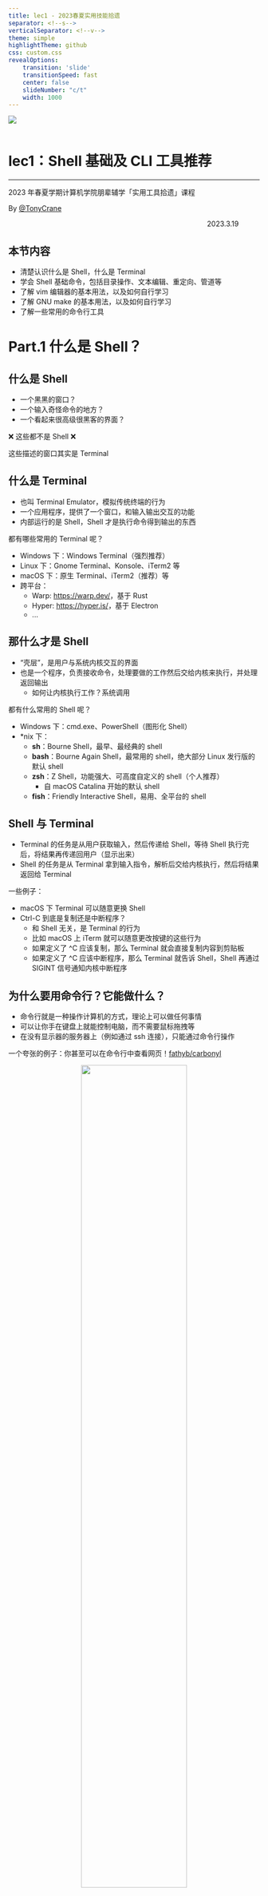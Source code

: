 ```yaml
---
title: lec1 - 2023春夏实用技能拾遗
separator: <!--s-->
verticalSeparator: <!--v-->
theme: simple
highlightTheme: github
css: custom.css
revealOptions:
    transition: 'slide'
    transitionSpeed: fast
    center: false
    slideNumber: "c/t"
    width: 1000
---
```


<div class="middle center">
<div style="width: 100%">

<img src="logo.png" style="margin-bottom: 1em">

# lec1：Shell 基础及 CLI 工具推荐

<hr/>

2023 年春夏学期计算机学院朋辈辅学「实用工具拾遗」课程

By [@TonyCrane](https://github.com/TonyCrane)

<div style="text-align: right; margin-top: 1em;">
<p>2023.3.19&emsp;&emsp;&emsp;</p>
</div>

</div>
</div>

<!--v-->

## 本节内容

- 清楚认识什么是 Shell，什么是 Terminal
- 学会 Shell 基础命令，包括目录操作、文本编辑、重定向、管道等
- 了解 vim 编辑器的基本用法，以及如何自行学习
- 了解 GNU make 的基本用法，以及如何自行学习
- 了解一些常用的命令行工具

<!--s-->

<div class="middle center">
<div style="width: 100%">

# Part.1 什么是 Shell？

</div>
</div>

<!--v-->

## 什么是 Shell

- 一个黑黑的窗口？
- 一个输入奇怪命令的地方？
- 一个看起来很高级很黑客的界面？

<div class="fragment">

❌ 这些都不是 Shell ❌

</div>

<div class="fragment">

这些描述的窗口其实是 Terminal

</div>

<!--v-->

## 什么是 Terminal

- 也叫 Terminal Emulator，模拟传统终端的行为
- 一个应用程序，提供了一个窗口，和输入输出交互的功能
- 内部运行的是 Shell，Shell 才是执行命令得到输出的东西

<div class="fragment">

都有哪些常用的 Terminal 呢？

</div>

<div class="fragment">

- Windows 下：Windows Terminal（强烈推荐）
- Linux 下：Gnome Terminal、Konsole、iTerm2 等
- macOS 下：原生 Terminal、iTerm2（推荐）等
- 跨平台：
    - Warp: <https://warp.dev/>，基于 Rust
    - Hyper: <https://hyper.is/>，基于 Electron
    - ...

</div>

<!--v-->

## 那什么才是 Shell

- “壳层”，是用户与系统内核交互的界面
- 也是一个程序，负责接收命令，处理要做的工作然后交给内核来执行，并处理返回输出
    - 如何让内核执行工作？系统调用

<div class="fragment">

都有什么常用的 Shell 呢？

</div>  

<div class="fragment">

- Windows 下：cmd.exe、PowerShell（图形化 Shell）
- *nix 下：
    - **sh**：Bourne Shell，最早、最经典的 shell
    - **bash**：Bourne Again Shell，最常用的 shell，绝大部分 Linux 发行版的默认 shell
    - **zsh**：Z Shell，功能强大、可高度自定义的 shell（个人推荐）
        - 自 macOS Catalina 开始的默认 shell
    - **fish**：Friendly Interactive Shell，易用、全平台的 shell

</div>

<!--v-->

## Shell 与 Terminal

- Terminal 的任务是从用户获取输入，然后传递给 Shell，等待 Shell 执行完后，将结果再传递回用户（显示出来）
- Shell 的任务是从 Terminal 拿到输入指令，解析后交给内核执行，然后将结果返回给 Terminal

一些例子：

- macOS 下 Terminal 可以随意更换 Shell
- Ctrl-C 到底是复制还是中断程序？
    - 和 Shell 无关，是 Terminal 的行为
    - 比如 macOS 上 iTerm 就可以随意更改按键的这些行为
    - 如果定义了 ^C 应该复制，那么 Terminal 就会直接复制内容到剪贴板
    - 如果定义了 ^C 应该中断程序，那么 Terminal 就告诉 Shell，Shell 再通过 SIGINT 信号通知内核中断程序

<!--v-->

## 为什么要用命令行？它能做什么？

- 命令行就是一种操作计算机的方式，理论上可以做任何事情
- 可以让你手在键盘上就能控制电脑，而不需要鼠标拖拽等
- 在没有显示器的服务器上（例如通过 ssh 连接），只能通过命令行操作

一个夸张的例子：你甚至可以在命令行中查看网页！[fathyb/carbonyl](https://github.com/fathyb/carbonyl)

<div style="text-align: center;">
<img src="img1.png" width="65%" style="margin: 0 auto;">
</div>

<!--v-->

## *关于 zsh 的一些推荐配置

- oh-my-zsh：<https://ohmyz.sh/>，一个 zsh 的配置框架，支持主题、插件等配置
- powerlevel10k（p10k）：一个 oh-my-zsh 的主题，配置简单，好看
- 插件：
    - git：oh-my-zsh 自带插件，提供 git 相关的提示
    - zsh-autosuggestions：自动提示输入过的历史命令
    - zsh-syntax-highlighting：命令语法高亮
    - autojump：快速跳转到曾经跳转过的目录
    - ...

具体安装方法等请见：<https://note.tonycrane.cc/cs/tools/shell/>

<!--s-->

<div class="middle center">
<div style="width: 100%">

# Part.2 基础 Shell 命令

以 bash/zsh 为例

</div>
</div>

<!--v-->

## Prompt 与路径意识

- Prompt 即命令提示符，用来等待输入并给你提供一些信息
- 其中最重要的信息就是**当前路径**，也称工作路径，是当前 Shell 所处的“位置”
    - 一定要时时刻刻知道自己“在哪里”
    - 因为基本所有命令的行为都和当前路径有关
- 通常还要有的信息是当前正在操作的**用户**
    - 和权限有关，比如普通用户还是 root 等

<br/>

<div class="fragment">

- 向其中输入命令然后回车，就可以执行命令
- 输入 pwd，这个命令用来获取当前路径
    - 可见 ~ 代表的就是当前用户的 “home” 目录
- *nix 下的路径分隔符是 /，Windows 下是 \
- 而且 Windows 下有多个“根目录”，即不同“盘符”，比如 C:\、D:\ 等

</div>

<!--v-->

## 路径相关命令

- pwd：获取当前路径
- cd *path*：切换路径
    - *path* 可以是“相对路径”或者“绝对路径”
    - *path* 中 ~ 代表 home，. 代表当前路径，.. 代表上一级路径

<!--v-->

## 文件/目录操作命令

- ls：列出当前路径下的文件和目录
    - -a：列出所有文件和目录，包括隐藏文件
    - -l：列出详细信息
- touch *file*：创建一个文件
- mkdir *dir*：创建一个目录
- rm *file*：删除一个文件
    - -r：递归删除目录；-f：强制删除
- rmdir *dir*：删除一个空目录（rm -r *dir* 删除目录及其下全部内容）
- cp *src* *dst*：复制文件或目录
    - -r：递归复制目录
- mv *src* *dst*：移动文件或目录（重命名）
- find *path* -name *pattern*：在 *path* 下查找文件名匹配 *pattern* 的文件

<!--v-->

## 文件内容查看命令

- cat *file*：输出文件内容
    - -n：输出行号
- head -n *lines* *file*：输出文件前 *lines* 行
- tail -n *lines* *file*：输出文件后 *lines* 行
- more/less *file*：分页输出文件内容
    - 空格翻页，回车下一行，q 退出
    - less 的功能更多，比如查找，更好的翻页等，用法见 less --help

<!--v-->

## 其他命令

- echo：输出字符串（常配合重定向/管道使用）
- whoami：获取当前用户
- date：获取当前时间
- clear：清屏
- ps：显示进程信息
- kill：杀死进程
- man：查看 man 文档
- grep：查找文件内容（常配合重定向/管道使用）
- diff：比较文件/目录内容
- ln：创建链接
- whereis/which：查找命令所在位置
- curl：发送 HTTP 请求；wget：下载文件
- ...

<!--v-->

## 重定向

- 即文件流重定向
- shell 中三种流：stdin 标准输入，stdout 标准输出，stderr 标准错误
- 如何更便捷地将输出存入文件/将文件内容作为程序输入？通过重定向
- 通过 > *file* 将 stdout 重定向到文件，通过 < *file* 将文件重定向到 stdin
- 通过 2> *file* 将 stderr 重定向到文件
- 两个右箭头（大于号）>> 表示追加模式，即不覆盖原文件，而是追加到文件末尾
- 通过 &> *file* 将 stdout 和 stderr 重定向到文件

<div class="fragment">

常见用法：

- echo "hello" > *file*：将字符串 hello 写入文件
- cat *file* > *file2*：将文件内容复制到另一个文件
- diff *file1* *file2* > *file3*：将 diff 的输出写入文件
- ./a.out < *file*：将文件作为程序的输入

</div>

<!--v-->

## 管道

- 通过管道（pipe）可以将一个命令的输出作为另一个命令的输入
- 使用 | 操作符，将左侧 stdout 重定向到右侧 stdin
- 通过管道可以将多个命令连接起来，形成一个命令序列，可以通过一行命令来完成相对复杂的操作（e.g. [SadServers](https://sadservers.com/) Saskatoon）
    ```bash
    $ cat /home/admin/access.log | cut -d ' ' -f 1 | sort | uniq -c | sort | tail -n 1
    ```
- 复杂命令看不懂？推荐：[explainshell](https://explainshell.com/)

常用搭配：

- *some command* | tail -n *lines*：只输出最后 *lines* 行
- *some command* | less：分页输出
- *some command* | grep *pattern*：在输出中查找匹配 *pattern* 的行
- 与 cut / sort / uniq / awk 等命令搭配，处理文本数据
- ...

<!--v-->

## *环境变量

- 一些记录了系统信息的变量，方便程序来使用
- 通过 echo $*var* 来查看某一环境变量的值，env 命令查看所有环境变量
- 一个关于环境变量和 shell 命令执行的例子
    - 🤔 命令是什么（例如 ls）？
    - -> 是一个程序（/bin/ls），执行命令就是执行程序
    - 🤔 为什么 shell 可以只通过 ls 就找到 /bin/ls 这个可执行文件？
    - -> 在 PATH 环境变量中查找
    - 🤔 为什么一定要用 ./a.out 而不是 a.out 来执行程序？
    - -> 因为 .（即当前目录）并不在 PATH 变量中
- 设置环境变量
    - export *var*=*value*：设置环境变量
        - 仅在当前执行的 shell 中有效，如何持久化 -> 写入配置文件
    - unset *var*：删除环境变量，或通过 export 将值设为空

<!--v-->

## *配置文件

- 本质上是在加载 shell 时执行的一些脚本文件
    - 比如 Linux 上 bash 在启动时会依此加载并执行以下文件（有省略）：
        - /etc/environment -> /etc/profile -> ~/.profile -> ~/.bashrc
    - 所以只要将 export 语句写入上述中的一个（一般是 ~/.bashrc）就可以自动对所有 shell 设置环境变量
- 设置了 shell 的配置文件后，重开新 shell 才会有效果
    - 不想重开？可以使用 source *file* 来立刻加载某一配置文件
        - 其实就相当于直接运行了一下这个文件中的脚本
- 除了 shell 的配置文件外，其他程序的配置文件也经常存放在 home 下
    - 且通常以 . 开头（隐藏），以 rc 结尾（run command）
    - 比如后面会说到的 ~/.vimrc

<!--s-->

<div class="middle center">
<div style="width: 100%">

# Part.3 vim 基础用法

</div>
</div>

<!--v-->

## 什么是 vim？

- vi 和 vim？
    - vi: 大部分 *nix 系统自带的老牌文本编辑器
    - vim: vi improved，vi 的升级版，功能更强大
- 基于命令行的文本/代码编辑器
- 如何在你的电脑上使用 vim
    - Linux/macOS：直接通过包管理器（apt/yum/brew 等）安装
    - Windows：
        - 使用 WSL，里面安装 vim
        - 使用 [Gvim](https://www.vim.org/download.php) 或 [neovim](https://neovim.io/)
    - VSCode 的 [vim 插件](https://marketplace.visualstudio.com/items?itemName=vscodevim.vim)也是一个选择
    - neovim：全平台的 vim 升级版，可配合 [LunarVim](https://www.lunarvim.org/) 开箱即用

<!--v-->

## 模式

- vim 中有多种模式，可以让你只通过键盘就完成各种操作
- 常用模式：
    - Normal 模式：默认模式，用于移动光标、处理文本、执行命令等
    - Insert 模式：用于输入文本
    - Command 模式：用于执行命令
    - *Visual 模式：用于选择文本

<div style="text-align: center; margin-top: 0.5em;">
<img src="lec1/modes.png" width="70%" style="margin: 0 auto;">
</div>


<!--v-->

## Cheat Sheet

- From [vimcheatsheet.com](https://vimcheatsheet.com/)

<div style="text-align: center; margin-top: 0.5em;">
<img src="lec1/vimcheatsheet.png" width="70%" style="margin: 0 auto;">
</div>

<!--v-->

## Cheat Sheet

- From [ViEmu](http://www.viemu.com/a_vi_vim_graphical_cheat_sheet_tutorial.html)

<div style="text-align: center; margin-top: 0.5em;">
<img src="lec1/vim-cheat-sheet.gif" width="70%" style="margin: 0 auto;">
</div>

<!--v-->

## vim 基础操作

- 同系列更多教程图片见 [ViEmu](http://www.viemu.com/a_vi_vim_graphical_cheat_sheet_tutorial.html)

<div style="text-align: center; margin-top: 0.5em;">
<img src="lec1/vi-vim-tutorial-1.gif" width="70%" style="margin: 0 auto;">
</div>

<!--v-->

## *vim 配置文件

- 通过 ~/.vimrc 文件来进行配置
- 我个人的几条简单配置：
    ```text
    syntax on
    set expandtab
    set number
    set autoindent
    set smartindent
    set tabstop=4
    set shiftwidth=4
    set softtabstop=4
    set laststatus=2
    set mouse=a
    set scrolloff=4
    inoremap { {}<ESC>i
    inoremap {<CR> {<CR>}<ESC>O
    ```

<!--v-->

## vim 学习资源

- 🏆 vim 自带教程：vimtutor（直接输入命令）
- [Vim Adventures](https://vim-adventures.com/)：一个游戏，通过游戏的方式学习 vim
    - PS: 这个是 copilot 非要给我加的（x
- Cheat Sheets:
    - [vimcheatsheet.com](https://vimcheatsheet.com/)
    - [ViEmu](http://www.viemu.com/a_vi_vim_graphical_cheat_sheet_tutorial.html)
    - [vim.rtorr.com](https://vim.rtorr.com/lang/zh_cn) 在线文字版
- Vim 从入门到精通：[wsdjeg/vim-galore-zh_cn](https://github.com/wsdjeg/vim-galore-zh_cn)

<br/>

❗️4.8（第六周）周六下午 15:00~16:30 zcxgg 会用单独一次课专门讲解 vim


<!--s-->

<div class="middle center">
<div style="width: 100%">

# Part.4 GNU make 简介

</div>
</div>

<!--v-->

## 为什么要用 make？

- 一个词来说就是：**自动化**
- 只需要写一个 Makefile，就可以通过一句命令来自动化地完成编译、测试、打包、部署等一系列操作
    - 即使是 Linux 内核，也可以通过一句 make 来完成编译
- 而且它不仅仅是用来编译 C/C++ 的，还可以用来执行任何命令
    - 比如说在编写本课程 slide 的时候，就是用 make 来简化输入命令的
    - 有些时候会比 shell 脚本更容易编写
        - 处理依赖、读取命令行输入等 make 都会帮你完成

<!--v-->

## 简介：如何编写 Makefile

```makefile
target ...: prerequisites ...
    command
    ...
    ...
```

- target: 目标文件/可执行文件/标签
    - .PHONY 定义伪目标
        ```makefile
        .PHONY: clean
        ```
- prerequisites: 依赖文件/依赖 target
- command: 执行的命令
    - 即触发 target 时执行的 shell 命令
    - 开头加 `@` 不会在终端输出命令本身
    - 开头加 `-` 会忽略命令执行失败的错误，继续向下执行

<!--v-->

## 简介：Makefile 变量

- 变量定义：
    - VAR = value，value 会在使用时才被展开（可以在文件任何位置）
    - VAR := value，右边的 value 会在定义时就被展开
    - VAR ?= value，如果 VAR 未定义，则定义为 value
    - VAR += value，将 value 追加到 VAR 的末尾
- 变量引用：
    - $(VAR)：引用变量 VAR（Makefile 中的变量引用）
    - ${VAR}：引用变量 VAR（Shell 中的变量引用）
    - 会以“字符串”的形式展开（类似 C 中的宏展开）
    - 可以通过 $(shell command) 来将 command 的输出结果作为替换的值
    - 可以直接使用环境变量，如 $(PATH)

<!--v-->

## 简介：make 命令

- make 后面可以跟多个 target，指定执行的内容
    - 如果不跟任何 target，则默认执行第一个 target
- 可以在 make 后面直接通过 `VAR=value` 的形式来定义变量
    - 优先级：make 后 > Makefile 中定义 > 环境变量（make 前）
- 一些常用的 make 命令 flag：
    - make -f *FILE*：指定 Makefile 文件
    - make -n：不执行命令，只显示命令
    - make -s：不显示命令
    - make -j N：并行执行 N 个任务
    - make -k：忽略错误，继续执行

<!--v-->

## more?

- 条件判断？
- 函数？
- 模式规则？模式变量？
- 隐含规则？隐含变量？
- 自动化变量 $@ 等？

❗️6.17（第十六周）周六下午 15:00~16:30 zcxgg 会专门讲解 make 和 cmake

更多资料：

- 🏆 和我一起写 Makefile：[seisman/how-to-write-makefile](https://seisman.github.io/how-to-write-makefile/)
- GNU make 官方文档：[GNU make](https://www.gnu.org/software/make/manual/make.html)
    

<!--s-->

<div class="middle center">
<div style="width: 100%">

# Part.5 其他命令行工具推荐

</div>
</div>

<!--v-->

## 一些推荐的命令行工具

- [sharkdp/bat](https://github.com/sharkdp/bat)：类似于 cat 的命令行工具，但是支持语法高亮（Rust 实现）
- [sharkdp/fd](https://github.com/sharkdp/fd)：类似 find 的增强工具（Rust 实现）
- [sharkdp/hexyl](https://github.com/sharkdp/hexyl)：更美观的命令行 16 进制查看器（Rust 实现）
- [aristocratos/btop](https://github.com/aristocratos/btop)：类似 top 的命令行资源监控工具（~~看门老大爷看板~~）
- [dylanaraps/neofetch](https://github.com/dylanaraps/neofetch)：更漂亮地显示系统信息（~~装逼专用~~）
- [ogham/exa](https://github.com/ogham/exa)：ls 的增强版（Rust 实现）
- [ajeetdsouza/zoxide](https://github.com/ajeetdsouza/zoxide)：cd 的增强版，自带 autojump 功能（Rust 实现）
- [crate-ci/typos](https://github.com/crate-ci/typos)：文档/代码拼写检查（Rust 实现）
- [root-project/cling](https://github.com/root-project/cling)：交互式 C++ 解释器（这下不是 Rust 了）
- [ggreer/the_silver_searcher (ag)](https://github.com/ggreer/the_silver_searcher)：grep、ack 的高效替代品
- [itchyny/mmv](https://github.com/itchyny/mmv)：批量化文件重命名
- [tldr-pages/tldr](https://github.com/tldr-pages/tldr)：man 替代品，命令速查

<!--s-->

<div class="middle center">
<div style="width: 100%">

# 谢谢大家

<hr/>

**Questions?**

</div>
</div>